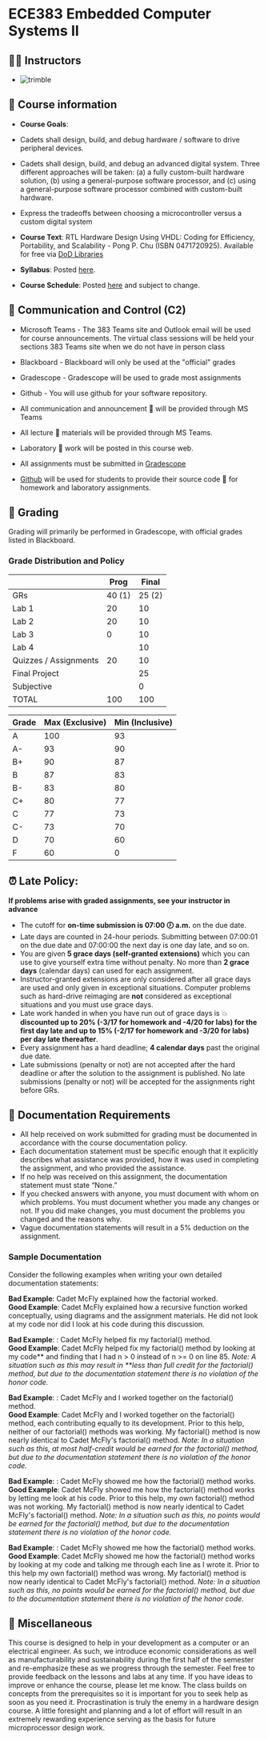 # ECE383 Embedded Computer Systems II

## 👨‍🏫 Instructors
- ![trimble](https://img.shields.io/badge/Lt%20Col%20James%20Trimble-2E46D-red)

## 📝 Course information
- **Course Goals**:
- Cadets shall design, build, and debug hardware / software to drive peripheral devices.
- Cadets shall design, build, and debug an advanced digital system. Three different approaches will be taken: (a) a fully custom-built hardware solution, (b) using a general-purpose software processor, and (c) using a general-purpose software processor combined with custom-built hardware.
- Express the tradeoffs between choosing a microcontroller versus a custom digital system

- **Course Text**: RTL Hardware Design Using VHDL: Coding for Efficiency, Portability, and Scalability - Pong P. Chu (ISBN 0471720925). Available for free via [DoD Libraries](https://daf.dodmwrlibraries.org/databases?q=o%27reilly&%3Fq=o%27reilly&g=none)
- **Syllabus**: Posted [here](syllabus.md).
- **Course Schedule**: Posted [here](schedule.md) and subject to change.

## 📡 Communication and Control (C2)
- Microsoft Teams - The 383 Teams site and Outlook email will be used for course announcements. The virtual class sessions will be held your sections 383 Teams site when we do not have in person class
- Blackboard - Blackboard will only be used at the "official" grades
- Gradescope - Gradescope will be used to grade most assignments
- Github - You will use github for your software repository.

- All communication and announcement 📣 will be provided through MS Teams
- All lecture 📓 materials will be provided through MS Teams.
- Laboratory 🔬 work will be posted in this course web.
- All assignments must be submitted in [Gradescope](https://www.gradecope.com)
- [Github](https://www.github.com) will be used for students to provide their source code 📄 for homework and laboratory assignments.

## 💯 Grading
Grading will primarily be performed in Gradescope, with official grades listed in Blackboard.

### Grade Distribution and Policy
| | Prog	| Final |
|--|------|-------|
|GRs|	40 (1)	| 25 (2) |
|Lab 1	|20	|10|
|Lab 2	|20	|10|
|Lab 3	|0	|10|
|Lab 4	|	|10|
|Quizzes / Assignments	|20	|10|
|Final Project	|	|25|
|Subjective	|	|0|
|TOTAL	|100	|100|

| Grade	| Max (Exclusive)	| Min (Inclusive) |
|-------|-----------------|-----------------|
|A	|100	|93|
|A- |93	|90|
|B+ |90	|87|
|B	|87	|83|
|B- |83	|80|
|C+ |80	|77|
|C	|77	|73|
|C- |73	|70|
|D	|70	|60|
|F	|60	|0|



## ⏰ Late Policy:  
**If problems arise with graded assignments, see your instructor in advance**

- The cutoff for **on-time submission is 07:00 🕖 a.m.** on the due date. 
- Late days are counted in 24-hour periods. Submitting between 07:00:01 on the due date and 07:00:00 the next day is one day late, and so on.
- You are given **5 grace days (self-granted extensions)** which you can use to give yourself extra time without penalty. No more than **2 grace days** (calendar days) can used for each assignment.
- Instructor-granted extensions are only considered after all grace days are used and only given in exceptional situations. Computer problems such as hard-drive reimaging are **not** considered as exceptional situations and you must use grace days.
- Late work handed in when you have run out of grace days is 💥 **discounted up to 20% (-3/17 for homework and -4/20 for labs) for the first day late and up to 15% (-2/17 for homework and -3/20 for labs) per day late thereafter**.
- Every assignment has a hard deadline; **4 calendar days** past the original due date. 
- Late submissions (penalty or not) are not accepted after the hard deadline or after the solution to the assignment is published. No late submissions (penalty or not) will be accepted for the assignments right before GRs.

## 📄 Documentation Requirements

- All help received on work submitted for grading must be documented in accordance with the course documentation policy. 
- Each documentation statement must be specific enough that it explicitly describes what assistance was provided, how it was used in completing the assignment, and who provided the assistance.
- If no help was received on this assignment, the documentation statement must state “None.”
- If you checked answers with anyone, you must document with whom on which problems. You must document whether you made any changes or not.  If you did make changes, you must document the problems you changed and the reasons why.
- Vague documentation statements will result in a 5% deduction on the assignment.

### Sample Documentation 
Consider the following examples when writing your own detailed documentation statements:

**Bad Example**:  Cadet McFly explained how the factorial worked.
<br>
**Good Example**: Cadet McFly explained how a recursive function worked conceptually, using diagrams and the assignment materials. He did not look at my code nor did I look at his code during this discussion.

**Bad Example**: : Cadet McFly helped fix my factorial() method.
<br>
**Good Example**: Cadet McFly helped fix my factorial() method by looking at my code** and finding that I had n > 0 instead of n >= 0 on line 85. _Note: A situation such as this may result in **less than full credit for the factorial() method, but due to the documentation statement there is no violation of the honor code._

**Bad Example**: : Cadet McFly and I worked together on the factorial() method.
<br>
**Good Example**: Cadet McFly and I worked together on the factorial() method, each contributing equally to its development. Prior to this help, neither of our factorial() methods was working. My factorial() method is now nearly identical to Cadet McFly's factorial() method. _Note: In a situation such as this, at most half-credit would be earned for the factorial() method, but due to the documentation statement there is no violation of the honor code._

**Bad Example**: : Cadet McFly showed me how the factorial() method works.
<br>
**Good Example**: Cadet McFly showed me how the factorial() method works by letting me look at his code. Prior to this help, my own factorial() method was not working.  My factorial() method is now nearly identical to Cadet McFly's factorial() method. _Note: In a situation such as this, no points would be earned for the factorial() method, but due to the documentation statement there is no violation of the honor code._

**Bad Example**: : Cadet McFly showed me how the factorial() method works.
<br>
**Good Example**: Cadet McFly showed me how the factorial() method works by looking at my code and talking me through each line as I wrote it. Prior to this help my own factorial() method was wrong.  My factorial() method is now nearly identical to Cadet McFly's factorial() method. _Note: In a situation such as this, no points would be earned for the factorial() method, but due to the documentation statement there is no violation of the honor code._

## 🧩 Miscellaneous

This course is designed to help in your development as a computer or an electrical engineer. As such, we introduce economic considerations as well as manufacturability and sustainability during the first half of the semester and re-emphasize these as we progress through the semester. Feel free to provide feedback on the lessons and labs at any time. If you have ideas to improve or enhance the course, please let me know. The class builds on concepts from the prerequisites so it is important for you to seek help as soon as you need it. Procrastination is truly the enemy in a hardware design course. A little foresight and planning and a lot of effort will result in an extremely rewarding experience serving as the basis for future microprocessor design work.


```{tableofcontents}
```
